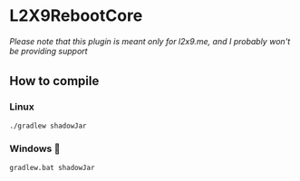 # L2X9RebootCore
###### Please note that this plugin is meant only for l2x9.me, and I probably won't be providing support


## How to compile

### Linux
```bash
./gradlew shadowJar
```
### Windows 🤮

```
gradlew.bat shadowJar
```
